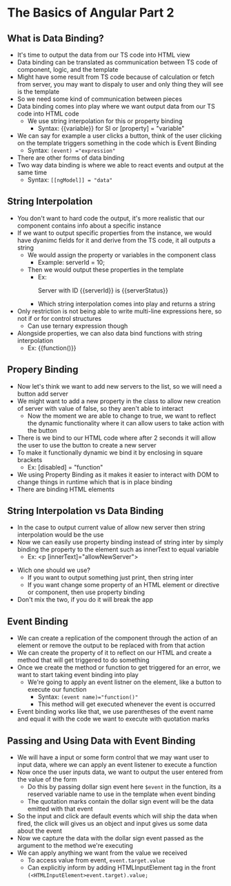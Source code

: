 # The Basics of Angular Part 2

## What is Data Binding?

* It's time to output the data from our TS code into HTML view
* Data binding can be translated as communication between TS code of component,
logic, and the template
* Might have some result from TS code because of calculation or fetch from server, you may want to dispaly to user and only thing they will see is the template
* So we need some kind of communication between pieces
* Data binding comes into play where we want output data from our TS code into HTML code
  * We use string interpolation for this or property binding
    * Syntax: {{variable}} for SI or [property] = "variable"
* We can say for example a user clicks a button, think of the user clicking on the template triggers something in the code which is Event Binding
  * Syntax: `(event) ="expression"`
* There are other forms of data binding
* Two way data binding is where we able to react events and output at the same time
  * Syntax: `[[ngModel]] = "data"`

## String Interpolation
* You don't want to hard code the output, it's more realistic that our component contains info about a specific instance
* If we want to output specific properties from the instance, we would have dyanimc fields for it and derive from the TS code, it all outputs a string
  * We would assign the property or variables in the component class
    * Example: serverId = 10;
  * Then we would output these properties in the template
    * Ex: <p>Server with ID {{serverId}} is {{serverStatus}}</p>
    * Which string interpolation comes into play and returns a string
* Only restriction is not being able to write multi-line expressions here, so not if or for control structures
  * Can use ternary expression though
* Alongside properties, we can also data bind functions with string interpolation
  * Ex: {{function()}}

## Propery Binding
* Now let's think we want to add new servers to the list, so we will need a button add server
* We might want to add a new property in the class to allow new creation of server with value of false, so they aren't able to interact
  * Now the moment we are able to change to true, we want to reflect the dynamic functionality where it can allow users to take action with the button
* There is we bind to our HTML code where after 2 seconds it will allow the user to use the button to create a new server
* To make it functionally dynamic we bind it by enclosing in square brackets
  * Ex: [disabled] = "function"
* We using Property Binding as it makes it easier to interact with DOM to change things in runtime which that is in place binding
* There are binding HTML elements

## String Interpolation vs Data Binding
* In the case to output current value of allow new server then string interpolation would be the use
* Now we can easily use property binding instead of string inter by simply binding the property to the element such as innerText to equal variable
  * Ex: <p [innerText]="allowNewServer"></p>
* Wich one should we use?
  * If you want to output something just print, then string inter
  * If you want change some property of an HTML element or directive or component, then use property binding
* Don't mix the two, if you do it will break the app

## Event Binding
* We can create a replication of the component through the action of an element or remove the output to be replaced with from that action
* We can create the property of it to reflect on our HTML and create a method that will get triggered to do something
* Once we create the method or function to get triggered for an error, we want to start taking event binding into play
  * We're going to apply an event listner on the element, like a button to execute our function
    * Syntax: `(event name)="function()"`
    * This method will get executed whenever the event is occurred
* Event binding works like that, we use parentheses of the event name and equal it with the code we want to execute with quotation marks

## Passing and Using Data with Event Binding
* We will have a input or some form control that we may want user to input data, where we can apply an event listener to execute a function
* Now once the user inputs data, we want to output the user entered from the value of the form
  * Do this by passing dollar sign event here `$event` in the function, its a reserved variable name to use in the template when event binding
  * The quotation marks contain the dollar sign event will be the data emitted with that event
* So the input and click are default events which will ship the data when fired, the click will gives us an object and input gives us some data about the event
* Now we capture the data with the dollar sign event passed as the argument to the method we're executing
* We can apply anything we want from the value we received
  * To access value from event, `event.target.value`
  * Can explicitiy inform by adding HTMLInputElement tag in the front `(<HTMLInputElement>event.target).value;`
